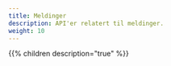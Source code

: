 ```yaml
---
title: Meldinger
description: API'er relatert til meldinger.
weight: 10
---
```



{{% children description="true" %}}